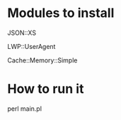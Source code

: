 # Modules to install

JSON::XS

LWP::UserAgent

Cache::Memory::Simple

# How to run it
perl main.pl
